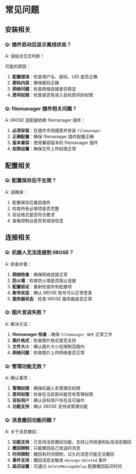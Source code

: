 # 常见问题

## 安装相关

### Q: 插件启动后显示离线状态？

A: 请结合日志判断！

可能的原因：
1. **配置错误**：检查用户名、密码、UID 是否正确
2. **密码内容**：确保密码正确
3. **网络问题**：检查网络连接是否稳定
4. **房间权限**：检查是否有进入目标房间的权限

### Q: filemanager 插件相关问题？

A: IIROSE 适配器依赖 filemanager 插件：
1. **必须安装**：在插件市场搜索并安装 `filemanager`
2. **正确配置**：确保 filemanager 插件配置正确
3. **版本兼容**：使用兼容版本的 filemanager 插件
4. **权限设置**：确保文件上传权限正常

## 配置相关

### Q: 配置保存后不生效？

A: 请确保：
1. 配置保存后重启插件
2. 检查所有必填项是否完整
3. 验证格式是否符合要求
4. 查看控制台是否有错误信息

## 连接相关

### Q: 机器人无法连接到 IIROSE？

A: 排查步骤：
1. **网络检查**：确保网络连接正常
2. **防火墙**：检查防火墙是否阻止连接
3. **配置验证**：重新检查所有配置项
4. **账号状态**：确认 IIROSE 账号可以正常登录
5. **服务器状态**：检查 IIROSE 服务器是否正常


### Q: 图片发送失败？

A: 解决方法：
1. **filemanager 检查**：确保 `filemanager 插件` 正常工作
2. **图片格式**：检查图片格式是否支持
3. **文件大小**：确认图片大小在限制范围内
4. **网络问题**：检查图片上传网络是否正常

### Q: 管理功能无效？

A: 确认事项：
1. **管理权限**：确保机器人有管理员权限
2. **房间权限**：检查在当前房间是否有管理权限
3. **目标用户**：确认目标用户存在且可操作
4. **功能支持**：确认 IIROSE 支持该管理功能

### Q: 消息撤回功能问题？

A: 关于消息撤回：
1. **功能支持**：已支持消息撤回功能，支持公共频道和私信消息撤回
2. **撤回限制**：只能撤回自己发送的消息
3. **时间限制**：撤回有时间限制，过久的消息可能无法撤回
4. **事件支持**：撤回消息会触发 `message-deleted` 事件
5. **延迟设置**：可通过 `deleteMessageDelay` 配置撤回延迟时间
